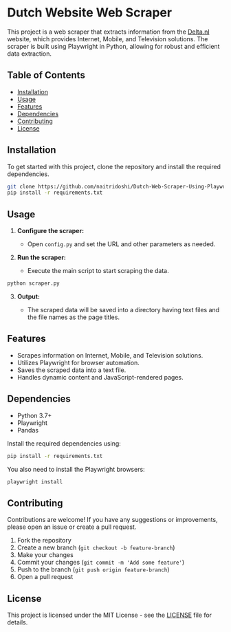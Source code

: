 # Dutch Website Web Scraper

This project is a web scraper that extracts information from the [Delta.nl](https://www.delta.nl/) website, which provides Internet, Mobile, and Television solutions. The scraper is built using Playwright in Python, allowing for robust and efficient data extraction.

## Table of Contents

- [Installation](#installation)
- [Usage](#usage)
- [Features](#features)
- [Dependencies](#dependencies)
- [Contributing](#contributing)
- [License](#license)

## Installation

To get started with this project, clone the repository and install the required dependencies.

```bash
git clone https://github.com/naitridoshi/Dutch-Web-Scraper-Using-Playwright.git
pip install -r requirements.txt
```

## Usage

1. **Configure the scraper:**
   - Open `config.py` and set the URL and other parameters as needed.

2. **Run the scraper:**
   - Execute the main script to start scraping the data.

```bash
python scraper.py
```

3. **Output:**

   - The scraped data will be saved into a directory having text files and the file names as the page titles.

## Features

- Scrapes information on Internet, Mobile, and Television solutions.
- Utilizes Playwright for browser automation.
- Saves the scraped data into a text file.
- Handles dynamic content and JavaScript-rendered pages.

## Dependencies

- Python 3.7+
- Playwright
- Pandas

Install the required dependencies using:

```bash
pip install -r requirements.txt
```

You also need to install the Playwright browsers:

```bash
playwright install
```

## Contributing

Contributions are welcome! If you have any suggestions or improvements, please open an issue or create a pull request.

1. Fork the repository
2. Create a new branch (`git checkout -b feature-branch`)
3. Make your changes
4. Commit your changes (`git commit -m 'Add some feature'`)
5. Push to the branch (`git push origin feature-branch`)
6. Open a pull request

## License

This project is licensed under the MIT License - see the [LICENSE](LICENSE) file for details.

